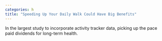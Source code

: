 ```yaml
---
categories: h
title: "Speeding Up Your Daily Walk Could Have Big Benefits"
---
```

In the largest study to incorporate activity tracker data, picking up the pace paid dividends for long-term health.